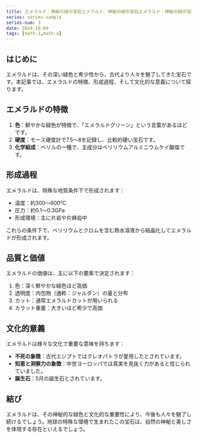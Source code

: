 ```yaml
---
title: エメラルド：神秘の緑の宝石エメラルド：神秘の緑の宝石エメラルド：神秘の緑の宝石エメラルド：神秘の緑の宝石
series: series-sample
series-num: 3
date: 2024-10-09
tags: [math-1,math-a]
---
```


## はじめに

エメラルドは、その深い緑色と希少性から、古代より人々を魅了してきた宝石です。本記事では、エメラルドの特徴、形成過程、そして文化的な意義について探ります。

## エメラルドの特徴

1. **色**：鮮やかな緑色が特徴で、「エメラルドグリーン」という言葉があるほどです。
2. **硬度**：モース硬度計で7.5〜8を記録し、比較的硬い宝石です。
3. **化学組成**：ベリルの一種で、主成分はベリリウムアルミニウムケイ酸塩です。

## 形成過程

エメラルドは、特殊な地質条件下で形成されます：

- 温度：約300〜600℃
- 圧力：約0.1〜0.3GPa
- 形成環境：主に片岩や片麻岩中

これらの条件下で、ベリリウムとクロムを含む熱水溶液から結晶化してエメラルドが形成されます。

## 品質と価値

エメラルドの価値は、主に以下の要素で決定されます：

1. 色：深く鮮やかな緑色ほど高価
2. 透明度：内包物（通称：ジャルダン）の量と分布
3. カット：通常エメラルドカットが用いられる
4. カラット重量：大きいほど希少で高価

## 文化的意義

エメラルドは様々な文化で重要な意味を持ちます：

- **不死の象徴**：古代エジプトではクレオパトラが愛用したとされています。
- **知恵と洞察力の象徴**：中世ヨーロッパでは真実を見抜く力があると信じられていました。
- **誕生石**：5月の誕生石とされています。

## 結び

エメラルドは、その神秘的な緑色と文化的な重要性により、今後も人々を魅了し続けるでしょう。地球の特殊な環境で生まれたこの宝石は、自然の神秘と美しさを体現する存在といえるでしょう。
